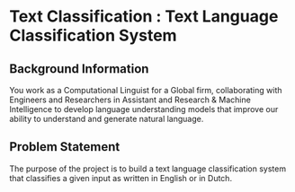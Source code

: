 # Text Classification : Text Language Classification System

## Background Information
You work as a Computational Linguist for a Global firm, collaborating with Engineers and
Researchers in Assistant and Research & Machine Intelligence to develop language
understanding models that improve our ability to understand and generate natural
language.

## Problem Statement
The purpose of the project is to build a text language classification system that classifies a
given input as written in English or in Dutch.
